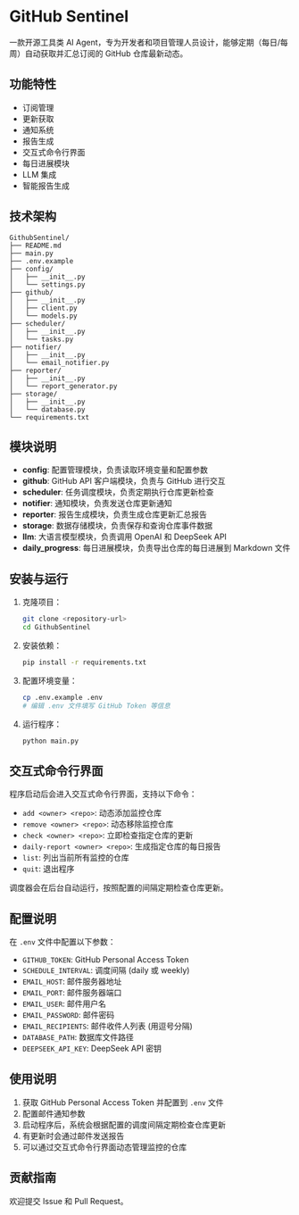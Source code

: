 # GitHub Sentinel

一款开源工具类 AI Agent，专为开发者和项目管理人员设计，能够定期（每日/每周）自动获取并汇总订阅的 GitHub 仓库最新动态。

## 功能特性
- 订阅管理
- 更新获取
- 通知系统
- 报告生成
- 交互式命令行界面
- 每日进展模块
- LLM 集成
- 智能报告生成

## 技术架构

```text
GithubSentinel/
├── README.md
├── main.py
├── .env.example
├── config/
│   ├── __init__.py
│   └── settings.py
├── github/
│   ├── __init__.py
│   ├── client.py
│   └── models.py
├── scheduler/
│   ├── __init__.py
│   └── tasks.py
├── notifier/
│   ├── __init__.py
│   └── email_notifier.py
├── reporter/
│   ├── __init__.py
│   └── report_generator.py
├── storage/
│   ├── __init__.py
│   └── database.py
└── requirements.txt
```

## 模块说明

- **config**: 配置管理模块，负责读取环境变量和配置参数
- **github**: GitHub API 客户端模块，负责与 GitHub 进行交互
- **scheduler**: 任务调度模块，负责定期执行仓库更新检查
- **notifier**: 通知模块，负责发送仓库更新通知
- **reporter**: 报告生成模块，负责生成仓库更新汇总报告
- **storage**: 数据存储模块，负责保存和查询仓库事件数据
- **llm**: 大语言模型模块，负责调用 OpenAI 和 DeepSeek API
- **daily_progress**: 每日进展模块，负责导出仓库的每日进展到 Markdown 文件

## 安装与运行

1. 克隆项目：
   ```bash
   git clone <repository-url>
   cd GithubSentinel
   ```

2. 安装依赖：
   ```bash
   pip install -r requirements.txt
   ```

3. 配置环境变量：
   ```bash
   cp .env.example .env
   # 编辑 .env 文件填写 GitHub Token 等信息
   ```

4. 运行程序：
   ```bash
   python main.py
   ```

## 交互式命令行界面

程序启动后会进入交互式命令行界面，支持以下命令：

- `add <owner> <repo>`: 动态添加监控仓库
- `remove <owner> <repo>`: 动态移除监控仓库
- `check <owner> <repo>`: 立即检查指定仓库的更新
- `daily-report <owner> <repo>`: 生成指定仓库的每日报告
- `list`: 列出当前所有监控的仓库
- `quit`: 退出程序

调度器会在后台自动运行，按照配置的间隔定期检查仓库更新。

## 配置说明

在 `.env` 文件中配置以下参数：

- `GITHUB_TOKEN`: GitHub Personal Access Token
- `SCHEDULE_INTERVAL`: 调度间隔 (daily 或 weekly)
- `EMAIL_HOST`: 邮件服务器地址
- `EMAIL_PORT`: 邮件服务器端口
- `EMAIL_USER`: 邮件用户名
- `EMAIL_PASSWORD`: 邮件密码
- `EMAIL_RECIPIENTS`: 邮件收件人列表 (用逗号分隔)
- `DATABASE_PATH`: 数据库文件路径
- `DEEPSEEK_API_KEY`: DeepSeek API 密钥

## 使用说明

1. 获取 GitHub Personal Access Token 并配置到 `.env` 文件
2. 配置邮件通知参数
3. 启动程序后，系统会根据配置的调度间隔定期检查仓库更新
4. 有更新时会通过邮件发送报告
5. 可以通过交互式命令行界面动态管理监控的仓库

## 贡献指南

欢迎提交 Issue 和 Pull Request。